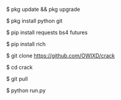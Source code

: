 $ pkg update && pkg upgrade

$ pkg install python git

$ pip install requests bs4 futures

$ pip install rich

$ git clone https://github.com/OWIXD/crack

$ cd crack

$ git pull

$ python run.py
